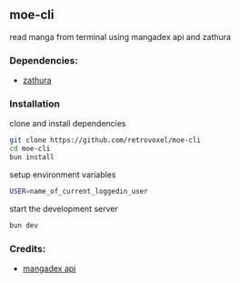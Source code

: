 ## moe-cli 
read manga from terminal  using mangadex api and zathura

### Dependencies:
- [zathura](https://github.com/pwmt/zathura)

### Installation
clone and install dependencies
```bash
git clone https://github.com/retrovoxel/moe-cli
cd moe-cli
bun install
```

setup environment variables
```bash
USER=name_of_current_loggedin_user
```
start the development server
```bash 
bun dev
```
### Credits:
- [mangadex api](https://api.mangadex.org/docs/)
